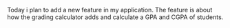 Today i plan to add  a new feature in my application. The feature is about how the grading calculator adds and calculate a GPA and CGPA  of students.